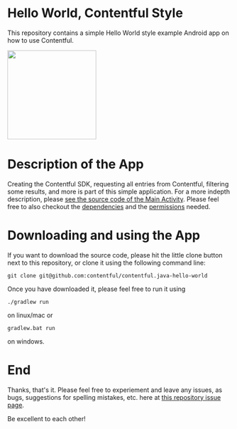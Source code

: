 # Hello World, Contentful Style

This repository contains a simple Hello World style example Android app on how to use Contentful.

<img src="https://github.com/contentful/contentful.java-hello-android-world/blob/master/assets/device-screenshot.png?raw=true" width="200"/>

# Description of the App

Creating the Contentful SDK, requesting all entries from Contentful, filtering some results, and more is part of this simple application. For a more indepth description, please [see the source code of the Main Activity](app/src/main/java/com/contentful/hello/android/MainActivity.java). Please feel free to also checkout the [dependencies](app/build.gradle#L28) and the [permissions](app/src/main/AndroidManifest.xml#L5) needed.

# Downloading and using the App

If you want to download the source code, please hit the little clone button next to this repository, or clone it using the following command line:

```
git clone git@github.com:contentful/contentful.java-hello-world
```
Once you have downloaded it, please feel free to run it using

```
./gradlew run
```
on linux/mac or

```
gradlew.bat run
```
on windows.

# End

Thanks, that's it. Please feel free to experiement and leave any issues, as bugs, suggestions for spelling mistakes, etc. here at [this repository issue page](https://github.com/contentful/boilerplate-android/issues).

Be excellent to each other!
